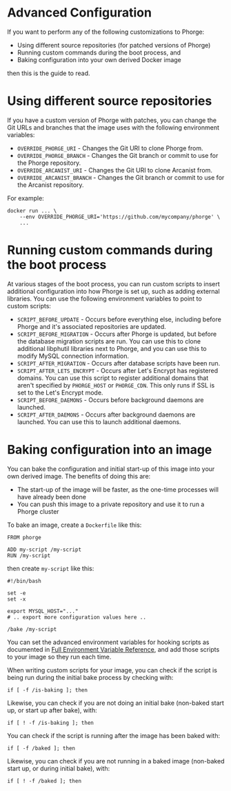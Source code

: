 # Advanced Configuration

If you want to perform any of the following customizations to Phorge:

* Using different source repositories (for patched versions of Phorge)
* Running custom commands during the boot process, and
* Baking configuration into your own derived Docker image

then this is the guide to read.

# Using different source repositories

If you have a custom version of Phorge with patches, you can change the Git URLs and branches that the image uses with the following environment variables:

- `OVERRIDE_PHORGE_URI` - Changes the Git URI to clone Phorge from.
- `OVERRIDE_PHORGE_BRANCH` - Changes the Git branch or commit to use for the Phorge repository.
- `OVERRIDE_ARCANIST_URI` - Changes the Git URI to clone Arcanist from.
- `OVERRIDE_ARCANIST_BRANCH` - Changes the Git branch or commit to use for the Arcanist repository.

For example:

```
docker run ... \
    --env OVERRIDE_PHORGE_URI='https://github.com/mycompany/phorge' \
    ...
```

# Running custom commands during the boot process

At various stages of the boot process, you can run custom scripts to insert additional configuration into how Phorge is set up, such as adding external libraries.  You can use the following environment variables to point to custom scripts:

- `SCRIPT_BEFORE_UPDATE` - Occurs before everything else, including before Phorge and it's associated repositories are updated.
- `SCRIPT_BEFORE_MIGRATION` - Occurs after Phorge is updated, but before the database migration scripts are run.  You can use this to clone additional libphutil libraries next to Phorge, and you can use this to modify MySQL connection information.
- `SCRIPT_AFTER_MIGRATION` - Occurs after database scripts have been run.
- `SCRIPT_AFTER_LETS_ENCRYPT` - Occurs after Let's Encrypt has registered domains.  You can use this script to register additional domains that aren't specified by `PHORGE_HOST` or `PHORGE_CDN`.  This only runs if SSL is set to the Let's Encrypt mode.
- `SCRIPT_BEFORE_DAEMONS` - Occurs before background daemons are launched.
- `SCRIPT_AFTER_DAEMONS` - Occurs after background daemons are launched.  You can use this to launch additional daemons.

# Baking configuration into an image

You can bake the configuration and initial start-up of this image into your own derived image.  The benefits of doing this are:

* The start-up of the image will be faster, as the one-time processes will have already been done
* You can push this image to a private repository and use it to run a Phorge cluster

To bake an image, create a `Dockerfile` like this:

```
FROM phorge

ADD my-script /my-script
RUN /my-script
```

then create `my-script` like this:

```
#!/bin/bash
 
set -e
set -x

export MYSQL_HOST="..."
# .. export more configuration values here ..

/bake /my-script
```

You can set the advanced environment variables for hooking scripts as documented in [Full Environment Variable Reference](ENV-LIST.md), and add those
scripts to your image so they run each time.

When writing custom scripts for your image, you can check if the script is being run during the initial bake process by checking with:

```
if [ -f /is-baking ]; then
```

Likewise, you can check if you are not doing an initial bake (non-baked start up, or start up after bake), with:

```
if [ ! -f /is-baking ]; then
```

You can check if the script is running after the image has been baked with:

```
if [ -f /baked ]; then
```

Likewise, you can check if you are not running in a baked image (non-baked start up, or during initial bake), with:

```
if [ ! -f /baked ]; then
```